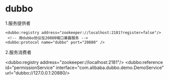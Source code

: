 # dubbo
  1.服务提供者
  <!--使用 zookeeper 注册中心暴露服务，注意要先开启 zookeeper   // ?register=false  不需要注册到注册中心-->
    <dubbo:registry address="zookeeper://localhost:2181?register=false"/>
     <!-- 用dubbo协议在20880端口暴露服务 -->
    <dubbo:protocol name="dubbo" port="20880" />
  2.服务消费者
  
   <dubbo:registry address="zookeeper://localhost:2181"/>
    <!--使用 dubbo 协议调用定义好的 api.PermissionService 接口   若添加url属性则直接访问provide，不通过注册中心  url="dubbo://127.0.0.1:20880"-->
    <dubbo:reference id="permissionService" interface="com.alibaba.dubbo.demo.DemoService"  url="dubbo://127.0.0.1:20880/>
